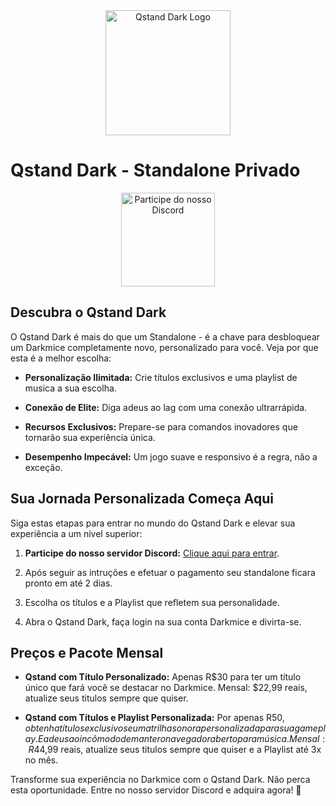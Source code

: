 <div align="center">
  <img src="https://steamuserimages-a.akamaihd.net/ugc/260471325503110573/2BCB51FCF6861555682B65612FD7214E24C2CC80/?imw=1024&&ima=fit&impolicy=Letterbox&imcolor=%23000000&letterbox=false" alt="Qstand Dark Logo" width="200">
</div>

  # Qstand Dark - Standalone Privado

<div align="center">
  <a href="https://discord.com/invite/GYBHYkkW">
    <img src="https://discordapp.com/assets/e4923594e694a21542a489471ecffa50.svg" alt="Participe do nosso Discord" width="150">
  </a>
</div>

## **Descubra o Qstand Dark**

O Qstand Dark é mais do que um Standalone - é a chave para desbloquear um Darkmice completamente novo, personalizado para você. Veja por que esta é a melhor escolha:

- **Personalização Ilimitada:** Crie títulos exclusivos e uma playlist de musica a sua escolha.

- **Conexão de Elite:** Diga adeus ao lag com uma conexão ultrarrápida.

- **Recursos Exclusivos:** Prepare-se para comandos inovadores que tornarão sua experiência única.

- **Desempenho Impecável:** Um jogo suave e responsivo é a regra, não a exceção.

## **Sua Jornada Personalizada Começa Aqui**

Siga estas etapas para entrar no mundo do Qstand Dark e elevar sua experiência a um nível superior:

1. **Participe do nosso servidor Discord:** [Clique aqui para entrar](https://discord.com/invite/GYBHYkkW).

2. Após seguir as intruções e efetuar o pagamento seu standalone ficara pronto em  até 2 dias.

3. Escolha os títulos e a Playlist que refletem sua personalidade.

4. Abra o Qstand Dark, faça login na sua conta Darkmice e divirta-se.

## **Preços e Pacote Mensal**

- **Qstand com Título Personalizado:** Apenas R$30 para ter um título único que fará você se destacar no Darkmice.
   Mensal: $22,99 reais, atualize seus titulos sempre que quiser.

- **Qstand com Títulos e Playlist Personalizada:** Por apenas R$50, obtenha títulos exclusivos e uma trilha sonora personalizada para sua gameplay. E adeus ao incômodo de manter o navegador aberto para música.
   Mensal: R$44,99 reais, atualize seus titulos sempre que quiser e a Playlist até 3x no mês.

Transforme sua experiência no Darkmice com o Qstand Dark. Não perca esta oportunidade. Entre no nosso servidor Discord e adquira agora! 🌟
